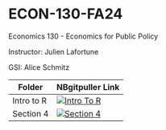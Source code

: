 # ECON-130-FA24
Economics 130 - Economics for Public Policy

Instructor: Julien Lafortune

GSI: Alice Schmitz

| Folder  | NBgitpuller Link  |  
|---|---|
| Intro to R | [![Intro To R](https://img.shields.io/badge/Launch-UCB%20Datahub-blue.svg)](https://datahub.berkeley.edu/hub/user-redirect/git-pull?repo=https%3A%2F%2Fgithub.com%2Fds-modules%2FECON-130-FA24&urlpath=tree%2FECON-130-FA24%2FIntroToR%2F&branch=main) |
Section 4 | [![Section 4](https://img.shields.io/badge/Launch-UCB%20Datahub-blue.svg)](https://datahub.berkeley.edu/hub/user-redirect/git-pull?repo=https%3A%2F%2Fgithub.com%2Fds-modules%2FECON-130-FA24&urlpath=tree%2FECON-130-FA24%2FSection4%2F&branch=main) |
